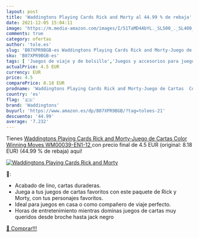```yaml
---
layout: post
title: 'Waddingtons Playing Cards Rick and Morty al 44.99 % de rebaja'
date: 2021-12-05 15:04:11
image: 'https://m.media-amazon.com/images/I/51TaMD4AbYL._SL500_._SL400_.jpg'
comments: true
category: ofertas
author: 'tole.es'
slug: 'B07XPR9BGB-es Waddingtons Playing Cards Rick and Morty-Juego de Cartas...'
sku: 'B07XPR9BGB-es'
tags: [ 'Juegos de viaje y de bolsillo','Juegos y accesorios para juegos','Juguetes','Juguetes y juegos','cartas','de','juego','waddingtons', ]
actualPrice: 4.5 EUR
currency: EUR
price: 4.5
comparePrice: 8.18 EUR
prodname: 'Waddingtons Playing Cards Rick and Morty-Juego de Cartas  Color  Winning Moves WM00039-EN1-12 '
country: 'es'
flag: '🇪🇸'
brand: 'Waddingtons'
buyurl: 'https://www.amazon.es/dp/B07XPR9BGB/?tag=tolees-21'
descuento: '44.99'
average: '7.232'
---
```


Tienes [Waddingtons Playing Cards Rick and Morty-Juego de Cartas  Color  Winning Moves WM00039-EN1-12 ](https://www.amazon.es/dp/B07XPR9BGB/?tag=tolees-21) con precio final de  4.5 EUR (original: 8.18 EUR) (44.99 %  de rebaja) aqui!

[![Waddingtons Playing Cards Rick and Morty](https://m.media-amazon.com/images/I/51TaMD4AbYL._SL500_._SL400_.jpg)](https://www.amazon.es/dp/B07XPR9BGB/?tag=tolees-21)

🔎:

- Acabado de lino, cartas duraderas.
- Juega a tus juegos de cartas favoritos con este paquete de Rick y Morty, con tus personajes favoritos.
- Ideal para juegos en casa o como compañero de viaje perfecto.
- Horas de entretenimiento mientras dominas juegos de cartas muy queridos desde broche hasta jack negro

[🛒 Comprar!!!](https://www.amazon.es/dp/B07XPR9BGB/?tag=tolees-21)
